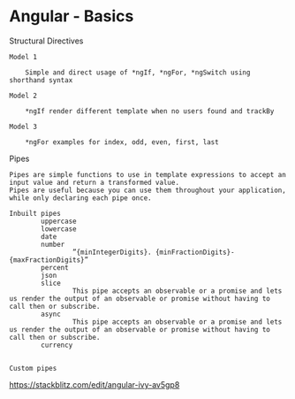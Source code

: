 # Angular - Basics

Structural Directives

    Model 1

    	Simple and direct usage of *ngIf, *ngFor, *ngSwitch using shorthand syntax

    Model 2

    	*ngIf render different template when no users found and trackBy

    Model 3

    	*ngFor examples for index, odd, even, first, last

Pipes

    Pipes are simple functions to use in template expressions to accept an input value and return a transformed value.
    Pipes are useful because you can use them throughout your application, while only declaring each pipe once.

    Inbuilt pipes
    		uppercase
    		lowercase
    		date
    		number
    				”{minIntegerDigits}. {minFractionDigits}-{maxFractionDigits}”
    		percent
    		json
    		slice
    				This pipe accepts an observable or a promise and lets us render the output of an observable or promise without having to call then or subscribe.
    		async
    				This pipe accepts an observable or a promise and lets us render the output of an observable or promise without having to call then or subscribe.
    		currency


    Custom pipes

https://stackblitz.com/edit/angular-ivy-av5gp8
